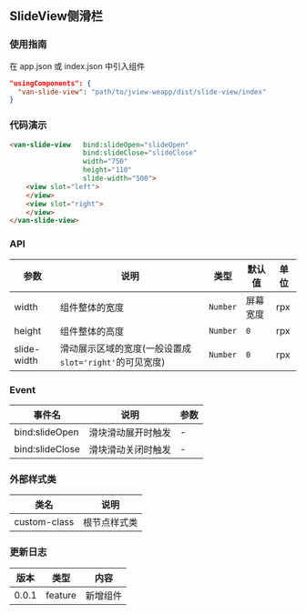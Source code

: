 ## SlideView侧滑栏

### 使用指南

在 app.json 或 index.json 中引入组件
```json
"usingComponents": {
  "van-slide-view": "path/to/jview-weapp/dist/slide-view/index"
}
```

### 代码演示

```html
<van-slide-view   bind:slideOpen="slideOpen" 
                  bind:slideClose="slideClose" 
                  width="750" 
                  height="110" 
                  slide-width="500">
    <view slot="left">
    </view>
    <view slot="right">
    </view>
</van-slide-view>
```

### API

| 参数 | 说明 | 类型 | 默认值 | 单位 |
|-----------|-----------|-----------|-------------|-------------|
| width | 组件整体的宽度 | `Number` | 屏幕宽度 | rpx |
| height | 组件整体的高度 | `Number` | `0` | rpx |
| slide-width | 滑动展示区域的宽度(一般设置成`slot='right'`的可见宽度) | `Number` | `0` | rpx |

### Event

| 事件名 | 说明 | 参数 |
|-----------|-----------|-----------|
| bind:slideOpen | 滑块滑动展开时触发 | - |
| bind:slideClose | 滑块滑动关闭时触发 | - |

### 外部样式类

| 类名 | 说明 |
|-----------|-----------|
| custom-class | 根节点样式类 |

### 更新日志

| 版本 | 类型 | 内容 |
|-----------|-----------|-----------|
| 0.0.1 | feature | 新增组件 |
